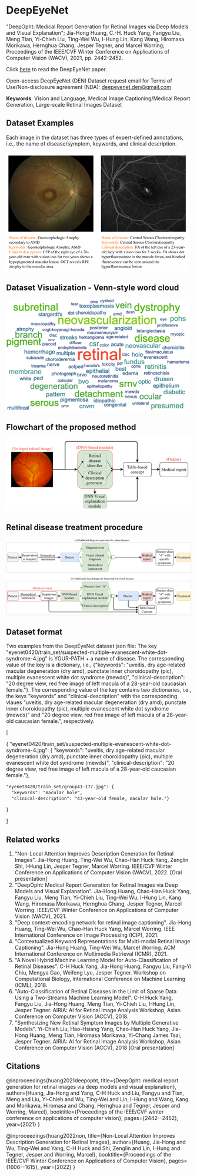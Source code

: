 # DeepEyeNet

"DeepOpht: Medical Report Generation for Retinal Images via Deep Models and Visual Explanation"; Jia-Hong Huang, C.-H. Huck Yang, Fangyu Liu, Meng Tian, Yi-Chieh Liu, Ting-Wei Wu, I-Hung Lin, Kang Wang, Hiromasa Morikawa, Hernghua Chang, Jesper Tegner, and Marcel Worring; Proceedings of the IEEE/CVF Winter Conference on Applications of Computer Vision (WACV), 2021, pp. 2442-2452.

Click [here](https://openaccess.thecvf.com/content/WACV2021/html/Huang_DeepOpht_Medical_Report_Generation_for_Retinal_Images_via_Deep_Models_WACV_2021_paper.html) to read the DeepEyeNet paper. 

Open-access DeepEyeNet (DEN) Dataset request email for Terms of Use/Non-disclosure agreement (NDA): deepeyenet.den@gmail.com

**Keywords**: Vision and Language, Medical Image Captioning/Medical Report Generation, Large-scale Retinal Images Dataset

## Dataset Examples
Each image in the dataset has three types of expert-defined annotations, i.e., the name of disease/symptom, keywords, and clinical description.

<img src="https://github.com/Jhhuangkay/DeepOpht-Medical-Report-Generation-for-Retinal-Images-via-Deep-Models-and-Visual-Explanation/blob/main/demo.png" width="500">

## Dataset Visualization - Venn-style word cloud

<img src="https://github.com/Jhhuangkay/DeepOpht-Medical-Report-Generation-for-Retinal-Images-via-Deep-Models-and-Visual-Explanation/blob/main/word_cloud.png" width="500">

## Flowchart of the proposed method

![Screenshot](flowchart.png)

## Retinal disease treatment procedure

![Screenshot](retinal_disease_treatment_procedure.png)

## Dataset format

Two examples from the DeepEyeNet dataset json file:
The key "eyenet0420/train_set/suspected-multiple-evanescent-white-dot-syndrome-4.jpg" is YOUR-PATH + a name of disease.
The corresponding value of the key is a dictionary, i.e., {"keywords": "uveitis, dry age-related macular degeneration (dry amd), punctate inner choroidopathy (pic), multiple evanescent white dot syndrome (mewds)", "clinical-description": "20 degree view, red free image of left macula of a 28-year-old caucasian female."}. The corresponding value of the key contains two dictionaries, i.e., the keys "keywords" and "clinical-description" with the corresponding vlaues "uveitis, dry age-related macular degeneration (dry amd), punctate inner choroidopathy (pic), multiple evanescent white dot syndrome (mewds)" and "20 degree view, red free image of left macula of a 28-year-old caucasian female.", respectively.


[

  {
    "eyenet0420/train_set/suspected-multiple-evanescent-white-dot-syndrome-4.jpg": {
      "keywords": "uveitis, dry age-related macular degeneration (dry amd), punctate inner choroidopathy (pic), multiple evanescent white dot syndrome (mewds)",
      "clinical-description": "20 degree view, red free image of left macula of a 28-year-old caucasian female."},
    
    "eyenet0420/train_set/group41-177.jpg": {
      "keywords": "macular hole",
      "clinical-description": "43-year-old female, macular hole."}
  }
  
]

## Related works

1. "Non-Local Attention Improves Description Generation for Retinal Images". Jia-Hong Huang, Ting-Wei Wu, Chao-Han Huck Yang, Zenglin Shi, I-Hung Lin, Jesper Tegner, Marcel Worring. IEEE/CVF Winter Conference on Applications of Computer Vision (WACV), 2022. [Oral presentation]
2. "DeepOpht: Medical Report Generation for Retinal Images via Deep Models and Visual Explanation". Jia-Hong Huang, Chao-Han Huck Yang, Fangyu Liu, Meng Tian, Yi-Chieh Liu, Ting-Wei Wu, I-Hung Lin, Kang Wang, Hiromasa Morikawa, Hernghua Chang, Jesper Tegner, Marcel Worring. IEEE/CVF Winter Conference on Applications of Computer Vision (WACV), 2021.
3. "Deep context-encoding network for retinal image captioning". Jia-Hong Huang, Ting-Wei Wu, Chao-Han Huck Yang, Marcel Worring. IEEE International Conference on Image Processing (ICIP), 2021.
4. "Contextualized Keyword Representations for Multi-modal Retinal Image Captioning". Jia-Hong Huang, Ting-Wei Wu, Marcel Worring. ACM International Conference on Multimedia Retrieval (ICMR), 2021.
5. "A Novel Hybrid Machine Learning Model for Auto-Classification of Retinal Diseases". C-H Huck Yang, Jia-Hong Huang, Fangyu Liu, Fang-Yi Chiu, Mengya Gao, Weifeng Lyu, Jesper Tegner. Workshop on Computational Biology, International Conference on Machine Learning (ICML), 2018.
6. "Auto-Classification of Retinal Diseases in the Limit of Sparse Data Using a Two-Streams Machine Learning Model". C-H Huck Yang, Fangyu Liu, Jia-Hong Huang, Meng Tian, Yi-Chieh Liu, I-Hung Lin, Jesper Tegner. AIRIA: AI for Retinal Image Analysis Workshop, Asian Conference on Computer Vision (ACCV), 2018.
7. "Synthesizing New Retinal Symptom Images by Multiple Generative Models". Yi-Chieh Liu, Hao-Hsiang Yang, Chao-Han Huck Yang, Jia-Hong Huang, Meng Tian, Hiromasa Morikawa, Yi-Chang James Tsai, Jesper Tegner. AIRIA: AI for Retinal Image Analysis Workshop, Asian Conference on Computer Vision (ACCV), 2018 [Oral presentation]

## Citations
@inproceedings{huang2021deepopht,
  title={DeepOpht: medical report generation for retinal images via deep models and visual explanation},
  author={Huang, Jia-Hong and Yang, C-H Huck and Liu, Fangyu and Tian, Meng and Liu, Yi-Chieh and Wu, Ting-Wei and Lin, I-Hung and Wang, Kang and Morikawa, Hiromasa and Chang, Hernghua and Tegner, Jesper and Worring, Marcel},
  booktitle={Proceedings of the IEEE/CVF winter conference on applications of computer vision},
  pages={2442--2452},
  year={2021}
}

@inproceedings{huang2022non,
  title={Non-Local Attention Improves Description Generation for Retinal Images},
  author={Huang, Jia-Hong and Wu, Ting-Wei and Yang, C-H Huck and Shi, Zenglin and Lin, I-Hung and Tegner, Jesper and Worring, Marcel},
  booktitle={Proceedings of the IEEE/CVF Winter Conference on Applications of Computer Vision},
  pages={1606--1615},
  year={2022}
}
